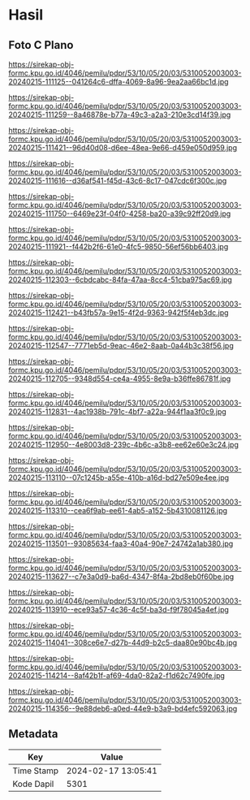 # Hasil

## Foto C Plano

https://sirekap-obj-formc.kpu.go.id/4046/pemilu/pdpr/53/10/05/20/03/5310052003003-20240215-111125--041264c6-dffa-4069-8a96-9ea2aa66bc1d.jpg

https://sirekap-obj-formc.kpu.go.id/4046/pemilu/pdpr/53/10/05/20/03/5310052003003-20240215-111259--8a46878e-b77a-49c3-a2a3-210e3cd14f39.jpg

https://sirekap-obj-formc.kpu.go.id/4046/pemilu/pdpr/53/10/05/20/03/5310052003003-20240215-111421--96d40d08-d6ee-48ea-9e66-d459e050d959.jpg

https://sirekap-obj-formc.kpu.go.id/4046/pemilu/pdpr/53/10/05/20/03/5310052003003-20240215-111616--d36af541-f45d-43c6-8c17-047cdc6f300c.jpg

https://sirekap-obj-formc.kpu.go.id/4046/pemilu/pdpr/53/10/05/20/03/5310052003003-20240215-111750--6469e23f-04f0-4258-ba20-a39c92ff20d9.jpg

https://sirekap-obj-formc.kpu.go.id/4046/pemilu/pdpr/53/10/05/20/03/5310052003003-20240215-111921--f442b2f6-61e0-4fc5-9850-56ef56bb6403.jpg

https://sirekap-obj-formc.kpu.go.id/4046/pemilu/pdpr/53/10/05/20/03/5310052003003-20240215-112303--6cbdcabc-84fa-47aa-8cc4-51cba975ac69.jpg

https://sirekap-obj-formc.kpu.go.id/4046/pemilu/pdpr/53/10/05/20/03/5310052003003-20240215-112421--b43fb57a-9e15-4f2d-9363-942f5f4eb3dc.jpg

https://sirekap-obj-formc.kpu.go.id/4046/pemilu/pdpr/53/10/05/20/03/5310052003003-20240215-112547--7771eb5d-9eac-46e2-8aab-0a44b3c38f56.jpg

https://sirekap-obj-formc.kpu.go.id/4046/pemilu/pdpr/53/10/05/20/03/5310052003003-20240215-112705--9348d554-ce4a-4955-8e9a-b36ffe86781f.jpg

https://sirekap-obj-formc.kpu.go.id/4046/pemilu/pdpr/53/10/05/20/03/5310052003003-20240215-112831--4ac1938b-791c-4bf7-a22a-944f1aa3f0c9.jpg

https://sirekap-obj-formc.kpu.go.id/4046/pemilu/pdpr/53/10/05/20/03/5310052003003-20240215-112950--4e8003d8-239c-4b6c-a3b8-ee62e60e3c24.jpg

https://sirekap-obj-formc.kpu.go.id/4046/pemilu/pdpr/53/10/05/20/03/5310052003003-20240215-113110--07c1245b-a55e-410b-a16d-bd27e509e4ee.jpg

https://sirekap-obj-formc.kpu.go.id/4046/pemilu/pdpr/53/10/05/20/03/5310052003003-20240215-113310--cea6f9ab-ee61-4ab5-a152-5b4310081126.jpg

https://sirekap-obj-formc.kpu.go.id/4046/pemilu/pdpr/53/10/05/20/03/5310052003003-20240215-113501--93085634-faa3-40a4-90e7-24742a1ab380.jpg

https://sirekap-obj-formc.kpu.go.id/4046/pemilu/pdpr/53/10/05/20/03/5310052003003-20240215-113627--c7e3a0d9-ba6d-4347-8f4a-2bd8eb0f60be.jpg

https://sirekap-obj-formc.kpu.go.id/4046/pemilu/pdpr/53/10/05/20/03/5310052003003-20240215-113910--ece93a57-4c36-4c5f-ba3d-f9f78045a4ef.jpg

https://sirekap-obj-formc.kpu.go.id/4046/pemilu/pdpr/53/10/05/20/03/5310052003003-20240215-114041--308ce6e7-d27b-44d9-b2c5-daa80e90bc4b.jpg

https://sirekap-obj-formc.kpu.go.id/4046/pemilu/pdpr/53/10/05/20/03/5310052003003-20240215-114214--8af42b1f-af69-4da0-82a2-f1d62c7490fe.jpg

https://sirekap-obj-formc.kpu.go.id/4046/pemilu/pdpr/53/10/05/20/03/5310052003003-20240215-114356--9e88deb6-a0ed-44e9-b3a9-bd4efc592063.jpg


## Metadata

| Key        | Value               |
| ---------- | ------------------- |
| Time Stamp | 2024-02-17 13:05:41 |
| Kode Dapil | 5301                |



